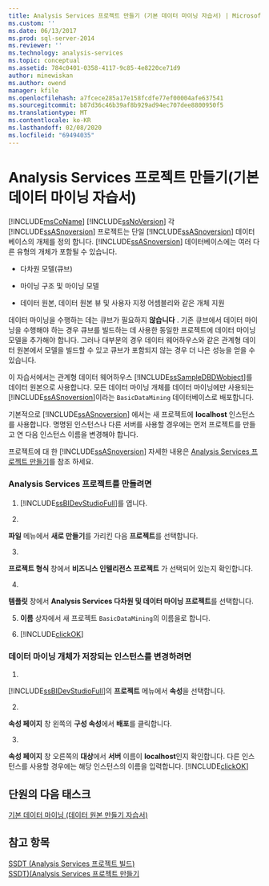 ```yaml
---
title: Analysis Services 프로젝트 만들기 (기본 데이터 마이닝 자습서) | Microsoft Docs
ms.custom: ''
ms.date: 06/13/2017
ms.prod: sql-server-2014
ms.reviewer: ''
ms.technology: analysis-services
ms.topic: conceptual
ms.assetid: 784c0401-0358-4117-9c85-4e8220ce71d9
author: minewiskan
ms.author: owend
manager: kfile
ms.openlocfilehash: a7fcece285a17e158fcdfe77ef00004afe637541
ms.sourcegitcommit: b87d36c46b39af8b929ad94ec707dee8800950f5
ms.translationtype: MT
ms.contentlocale: ko-KR
ms.lasthandoff: 02/08/2020
ms.locfileid: "69494035"
---
```

# <a name="creating-an-analysis-services-project-basic-data-mining-tutorial"></a>Analysis Services 프로젝트 만들기(기본 데이터 마이닝 자습서)
  [!INCLUDE[msCoName](../includes/msconame-md.md)] [!INCLUDE[ssNoVersion](../includes/ssnoversion-md.md)] 각 [!INCLUDE[ssASnoversion](../includes/ssasnoversion-md.md)] 프로젝트는 단일 [!INCLUDE[ssASnoversion](../includes/ssasnoversion-md.md)] 데이터베이스의 개체를 정의 합니다. 
  [!INCLUDE[ssASnoversion](../includes/ssasnoversion-md.md)] 데이터베이스에는 여러 다른 유형의 개체가 포함될 수 있습니다.  
  
-   다차원 모델(큐브)  
  
-   마이닝 구조 및 마이닝 모델  
  
-   데이터 원본, 데이터 원본 뷰 및 사용자 지정 어셈블리와 같은 개체 지원  
  
 데이터 마이닝을 수행하는 데는 큐브가 필요하지 **않습니다** . 기존 큐브에서 데이터 마이닝을 수행해야 하는 경우 큐브를 빌드하는 데 사용한 동일한 프로젝트에 데이터 마이닝 모델을 추가해야 합니다. 그러나 대부분의 경우 데이터 웨어하우스와 같은 관계형 데이터 원본에서 모델을 빌드할 수 있고 큐브가 포함되지 않는 경우 더 나은 성능을 얻을 수 있습니다.  
  
 이 자습서에서는 관계형 데이터 웨어하우스 [!INCLUDE[ssSampleDBDWobject](../includes/sssampledbdwobject-md.md)]를 데이터 원본으로 사용합니다. 모든 데이터 마이닝 개체를 데이터 마이닝에만 사용되는 [!INCLUDE[ssASnoversion](../includes/ssasnoversion-md.md)]이라는 `BasicDataMining` 데이터베이스로 배포합니다.  
  
 기본적으로 [!INCLUDE[ssASnoversion](../includes/ssasnoversion-md.md)] 에서는 새 프로젝트에 **localhost** 인스턴스를 사용합니다. 명명된 인스턴스나 다른 서버를 사용할 경우에는 먼저 프로젝트를 만들고 연 다음 인스턴스 이름을 변경해야 합니다.  
  
 프로젝트에 대 한 [!INCLUDE[ssASnoversion](../includes/ssasnoversion-md.md)] 자세한 내용은 [Analysis Services 프로젝트 만들기](../analysis-services/lesson-1-1-creating-an-analysis-services-project.md)를 참조 하세요.  
  
### <a name="to-create-an-analysis-services-project"></a>Analysis Services 프로젝트를 만들려면  
  
1.  [!INCLUDE[ssBIDevStudioFull](../includes/ssbidevstudiofull-md.md)]를 엽니다.  
  
2.  
  **파일** 메뉴에서 **새로 만들기**를 가리킨 다음 **프로젝트**를 선택합니다.  
  
3.  
  **프로젝트 형식** 창에서 **비즈니스 인텔리전스 프로젝트** 가 선택되어 있는지 확인합니다.  
  
4.  
  **템플릿** 창에서 **Analysis Services 다차원 및 데이터 마이닝 프로젝트**를 선택합니다.  
  
5.  **이름** 상자에서 새 프로젝트 `BasicDataMining`의 이름을로 합니다.  
  
6.  [!INCLUDE[clickOK](../includes/clickok-md.md)]  
  
### <a name="to-change-the-instance-where-data-mining-objects-are-stored"></a>데이터 마이닝 개체가 저장되는 인스턴스를 변경하려면  
  
1.  
  [!INCLUDE[ssBIDevStudioFull](../includes/ssbidevstudiofull-md.md)]의 **프로젝트** 메뉴에서 **속성**을 선택합니다.  
  
2.  
  **속성 페이지** 창 왼쪽의 **구성 속성**에서 **배포**를 클릭합니다.  
  
3.  
  **속성 페이지** 창 오른쪽의 **대상**에서 **서버** 이름이 **localhost**인지 확인합니다. 다른 인스턴스를 사용할 경우에는 해당 인스턴스의 이름을 입력합니다. [!INCLUDE[clickOK](../includes/clickok-md.md)]  
  
## <a name="next-task-in-lesson"></a>단원의 다음 태스크  
 [기본 데이터 마이닝 &#40;데이터 원본 만들기 자습서&#41;](../../2014/tutorials/creating-a-data-source-basic-data-mining-tutorial.md)  
  
## <a name="see-also"></a>참고 항목  
 [SSDT &#40;Analysis Services 프로젝트 빌드&#41;](https://docs.microsoft.com/analysis-services/multidimensional-models/build-analysis-services-projects-ssdt)   
 [SSDT&#41;&#40;Analysis Services 프로젝트 만들기](https://docs.microsoft.com/analysis-services/multidimensional-models/create-an-analysis-services-project-ssdt)  
  
  
